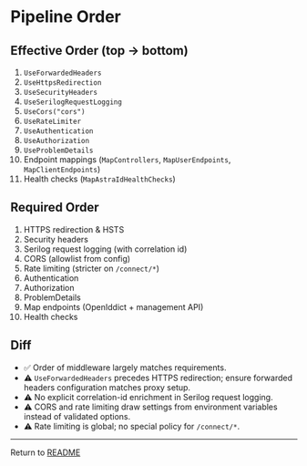 # Pipeline Order

## Effective Order (top → bottom)
1. `UseForwardedHeaders`
2. `UseHttpsRedirection`
3. `UseSecurityHeaders`
4. `UseSerilogRequestLogging`
5. `UseCors("cors")`
6. `UseRateLimiter`
7. `UseAuthentication`
8. `UseAuthorization`
9. `UseProblemDetails`
10. Endpoint mappings (`MapControllers`, `MapUserEndpoints`, `MapClientEndpoints`)
11. Health checks (`MapAstraIdHealthChecks`)

## Required Order
1. HTTPS redirection & HSTS
2. Security headers
3. Serilog request logging (with correlation id)
4. CORS (allowlist from config)
5. Rate limiting (stricter on `/connect/*`)
6. Authentication
7. Authorization
8. ProblemDetails
9. Map endpoints (OpenIddict + management API)
10. Health checks

## Diff
- ✅ Order of middleware largely matches requirements.
- ⚠ `UseForwardedHeaders` precedes HTTPS redirection; ensure forwarded headers configuration matches proxy setup.
- ⚠ No explicit correlation-id enrichment in Serilog request logging.
- ⚠ CORS and rate limiting draw settings from environment variables instead of validated options.
- ⚠ Rate limiting is global; no special policy for `/connect/*`.

---

Return to [README](README.md)
